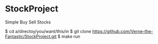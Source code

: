 # StockProject
Simple Buy Sell Stocks

$ cd a/directoy/you/want/this/in
$ git clone https://github.com/Verne-the-Fantastic/StockProject.git
$ make run
